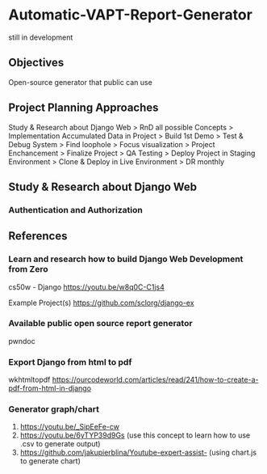 # Automatic-VAPT-Report-Generator
still in development

## Objectives
Open-source generator that public can use

## Project Planning Approaches
Study & Research about Django Web > RnD all possible Concepts > Implementation Accumulated Data in Project > Build 1st Demo > Test & Debug System > Find loophole > Focus visualization > Project Enchancement > Finalize Project > QA Testing > Deploy Project in Staging Environment > Clone & Deploy in Live Environment > DR monthly

## Study & Research about Django Web

### Authentication and Authorization

## References

### Learn and research how to build Django Web Development from Zero
cs50w - Django
https://youtu.be/w8q0C-C1js4

Example Project(s)
https://github.com/sclorg/django-ex

### Available public open source report generator
pwndoc
<link>

### Export Django from html to pdf
wkhtmltopdf
https://ourcodeworld.com/articles/read/241/how-to-create-a-pdf-from-html-in-django

### Generator graph/chart
1. https://youtu.be/_SipEeFe-cw 
2. https://youtu.be/6yTYP39d9Gs (use this concept to learn how to use .csv to generate output)
3. https://github.com/jakupierblina/Youtube-expert-assist- (using chart.js to generate chart)
